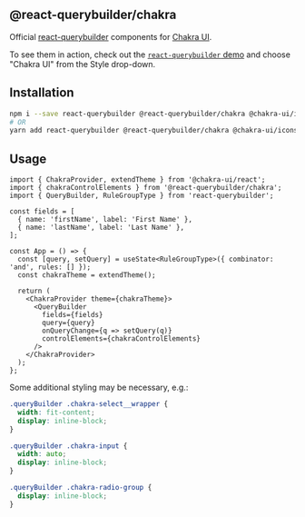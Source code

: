 ## @react-querybuilder/chakra

Official [react-querybuilder](https://npmjs.com/package/react-querybuilder) components for [Chakra UI](https://chakra-ui.com/).

To see them in action, check out the [`react-querybuilder` demo](https://react-querybuilder.js.org/react-querybuilder/) and choose "Chakra UI" from the Style drop-down.

## Installation

```bash
npm i --save react-querybuilder @react-querybuilder/chakra @chakra-ui/icons @chakra-ui/react @chakra-ui/system @emotion/react @emotion/styled framer-motion
# OR
yarn add react-querybuilder @react-querybuilder/chakra @chakra-ui/icons @chakra-ui/react @chakra-ui/system @emotion/react @emotion/styled framer-motion
```

## Usage

```tsx
import { ChakraProvider, extendTheme } from '@chakra-ui/react';
import { chakraControlElements } from '@react-querybuilder/chakra';
import { QueryBuilder, RuleGroupType } from 'react-querybuilder';

const fields = [
  { name: 'firstName', label: 'First Name' },
  { name: 'lastName', label: 'Last Name' },
];

const App = () => {
  const [query, setQuery] = useState<RuleGroupType>({ combinator: 'and', rules: [] });
  const chakraTheme = extendTheme();

  return (
    <ChakraProvider theme={chakraTheme}>
      <QueryBuilder
        fields={fields}
        query={query}
        onQueryChange={q => setQuery(q)}
        controlElements={chakraControlElements}
      />
    </ChakraProvider>
  );
};
```

Some additional styling may be necessary, e.g.:

```css
.queryBuilder .chakra-select__wrapper {
  width: fit-content;
  display: inline-block;
}

.queryBuilder .chakra-input {
  width: auto;
  display: inline-block;
}

.queryBuilder .chakra-radio-group {
  display: inline-block;
}
```
